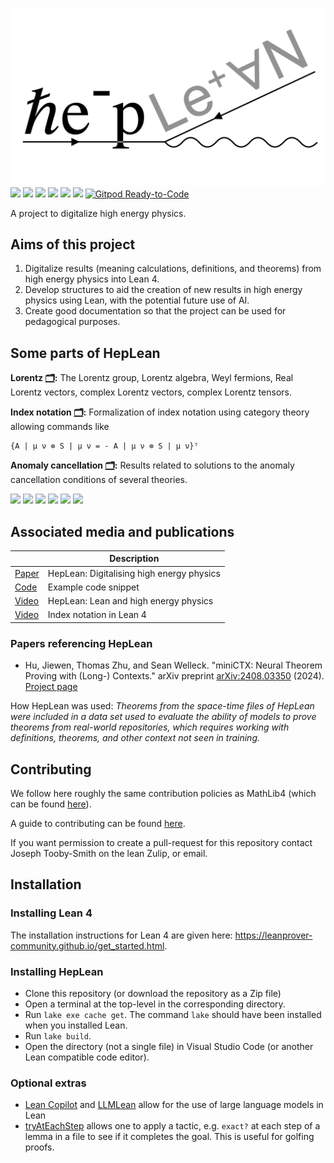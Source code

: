 
![HepLean](./docs/HepLeanLogo_white.jpeg)
[![](https://img.shields.io/badge/Read_The-Docs-green)](https://heplean.github.io/HepLean/)
[![](https://img.shields.io/badge/Get-Involved-green)](https://heplean.github.io/HepLean/#how-to-get-involved)
[![](https://img.shields.io/badge/Lean-Zulip-green)](https://leanprover.zulipchat.com)
[![](https://img.shields.io/badge/TODO-List-green)](https://heplean.github.io/HepLean/TODOList)
[![](https://img.shields.io/badge/Informal_dependencies-Graph-green)](https://heplean.github.io/HepLean/InformalGraph)
[![](https://img.shields.io/badge/Lean-v4.13.0-blue)](https://github.com/leanprover/lean4/releases/tag/v4.13.0)
[![Gitpod Ready-to-Code](https://img.shields.io/badge/Gitpod-ready--to--code-blue?logo=gitpod)](https://gitpod.io/#https://github.com/HEPLean/HepLean)

A project to digitalize high energy physics.

## Aims of this project

1. Digitalize results (meaning calculations, definitions, and theorems) from high energy physics
into Lean 4.
2. Develop structures to aid the creation of new results in high energy physics using Lean,
  with the potential future use of AI.
3. Create good documentation so that the project can be used for pedagogical purposes.


## Some parts of HepLean

__Lorentz [🗂️](https://heplean.github.io/HepLean/docs/HepLean/Lorentz/Group/Basic.html):__  The Lorentz group, Lorentz algebra, Weyl fermions, Real Lorentz vectors, complex Lorentz vectors, complex Lorentz tensors.

__Index notation [🗂️](https://heplean.github.io/HepLean/docs/HepLean/Tensors/OverColor/Basic.html):__  Formalization of index notation using category theory allowing commands like 

```Lean
{A | μ ν ⊗ S | μ ν = - A | μ ν ⊗ S | μ ν}ᵀ
```

__Anomaly cancellation [🗂️](https://heplean.github.io/HepLean/docs/HepLean/AnomalyCancellation/Basic.html):__  Results related to solutions to the anomaly cancellation conditions of several theories.  


[![](https://img.shields.io/badge/The_CKM_Matrix-blue)](https://heplean.github.io/HepLean/docs/HepLean/FlavorPhysics/CKMMatrix/Basic.html)
[![](https://img.shields.io/badge/Higgs_Field-blue)](https://heplean.github.io/HepLean/docs/HepLean/StandardModel/HiggsBoson/Basic.html)
[![](https://img.shields.io/badge/2HDM-blue)](https://heplean.github.io/HepLean/docs/HepLean/BeyondTheStandardModel/TwoHDM/Basic.html)
[![](https://img.shields.io/badge/Lorentz_Group-blue)](https://heplean.github.io/HepLean/docs/HepLean/SpaceTime/LorentzGroup/Basic.html)
[![](https://img.shields.io/badge/Anomaly_Cancellation-blue)](https://heplean.github.io/HepLean/docs/HepLean/AnomalyCancellation/Basic.html)
[![](https://img.shields.io/badge/Feynman_diagrams-blue)](https://heplean.github.io/HepLean/docs/HepLean/FeynmanDiagrams/PhiFour/Basic.html)
## Associated media and publications
| | Description |
|----|------|
| [Paper](https://arxiv.org/abs/2405.08863) | HepLean: Digitalising high energy physics |
| [Code](https://live.lean-lang.org/#code=import%20Mathlib.Tactic.Polyrith%20%0A%0Atheorem%20threeFamily%20(a%20b%20c%20%3A%20ℚ)%20(h%20%3A%20a%20%2B%20b%20%2B%20c%20%3D%200)%20(h3%20%3A%20a%20%5E%203%20%2B%20b%20%5E%203%20%2B%20c%20%5E%203%20%3D%200)%20%3A%20%0A%20%20%20%20a%20%3D%200%20∨%20b%20%3D%200%20∨%20c%20%3D%200%20%20%3A%3D%20by%20%0A%20%20have%20h1%20%3A%20c%20%3D%20-%20(a%20%2B%20b)%20%3A%3D%20by%20%0A%20%20%20%20linear_combination%20h%20%0A%20%20have%20h4%20%3A%20%203%20*%20a%20*%20b%20*%20c%20%3D%200%20%3A%3D%20by%20%0A%20%20%20%20rw%20%5B←%20h3%2C%20h1%5D%0A%20%20%20%20ring%20%0A%20%20simp%20at%20h4%20%0A%20%20exact%20or_assoc.mp%20h4%0A%20%20%0A) | Example code snippet |
| [Video](https://www.youtube.com/watch?v=W2cObnopqas) | HepLean: Lean and high energy physics |
| [Video](https://www.youtube.com/watch?v=IjodVUawTjM) | Index notation in Lean 4 |

### Papers referencing HepLean
- Hu, Jiewen, Thomas Zhu, and Sean Welleck. "miniCTX: Neural Theorem Proving with (Long-) Contexts." arXiv preprint [arXiv:2408.03350](https://www.arxiv.org/abs/2408.03350) (2024). [Project page]( https://cmu-l3.github.io/minictx/)

How HepLean was used: *Theorems from the space-time files of HepLean were included in a data set used to evaluate the ability of models to prove theorems from real-world repositories, which requires working with definitions, theorems, and other context not seen in training.*

## Contributing

We follow here roughly the same contribution policies as MathLib4 (which can be found [here](https://leanprover-community.github.io/contribute/index.html)).

A guide to contributing can be found [here](https://github.com/HEPLean/HepLean/blob/master/CONTRIBUTING.md).

If you want permission to create a pull-request for this repository contact Joseph Tooby-Smith on the lean Zulip, or email.

## Installation

### Installing Lean 4

The installation instructions for Lean 4 are given here: https://leanprover-community.github.io/get_started.html.

### Installing HepLean

- Clone this repository (or download the repository as a Zip file)
- Open a terminal at the top-level in the corresponding directory.
- Run `lake exe cache get`. The command `lake` should have been installed when you installed Lean.
- Run `lake build`.
- Open the directory (not a single file) in Visual Studio Code (or another Lean compatible code editor).

### Optional extras

- [Lean Copilot](https://github.com/lean-dojo/LeanCopilot) and [LLMLean](https://github.com/cmu-l3/llmlean) allow for the use of large language models in Lean
- [tryAtEachStep](https://github.com/dwrensha/tryAtEachStep) allows one to apply a tactic, e.g. `exact?` at each step of a lemma in a file to see if it completes the goal. This is useful for golfing proofs.
